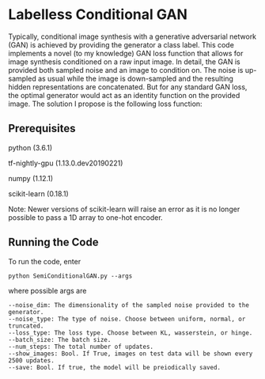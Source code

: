 # Labelless Conditional GAN

Typically, conditional image synthesis with a generative adversarial network (GAN) is achieved by providing the generator a class label. This code implements a novel (to my knowledge) GAN loss function that allows for image synthesis conditioned on a raw input image. In detail, the GAN is provided both sampled noise and an image to condition on. The noise is up-sampled as usual while the image is down-sampled and the resulting hidden representations are concatenated. But for any standard GAN loss, the optimal generator would act as an identity function on the provided image. The solution I propose is the following loss function:

## Prerequisites

python (3.6.1)

tf-nightly-gpu (1.13.0.dev20190221)

numpy (1.12.1)

scikit-learn (0.18.1)

Note: Newer versions of scikit-learn will raise an error as it is no longer possible to pass a 1D array to one-hot encoder.

## Running the Code

To run the code, enter

```
python SemiConditionalGAN.py --args
```

where possible args are

```
--noise_dim: The dimensionality of the sampled noise provided to the generator.
--noise_type: The type of noise. Choose between uniform, normal, or truncated.
--loss_type: The loss type. Choose between KL, wasserstein, or hinge.
--batch_size: The batch size.
--num_steps: The total number of updates.
--show_images: Bool. If True, images on test data will be shown every 2500 updates.
--save: Bool. If true, the model will be preiodically saved.
```
